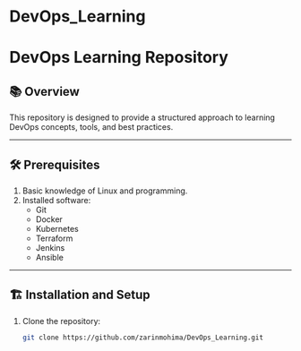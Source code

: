 # DevOps_Learning
# DevOps Learning Repository

## 📚 Overview
This repository is designed to provide a structured approach to learning DevOps concepts, tools, and best practices.

---

## 🛠 Prerequisites
1. Basic knowledge of Linux and programming.
2. Installed software:
   - Git
   - Docker
   - Kubernetes
   - Terraform
   - Jenkins
   - Ansible

---

## 🏗️ Installation and Setup
1. Clone the repository:
   ```bash
   git clone https://github.com/zarinmohima/DevOps_Learning.git
